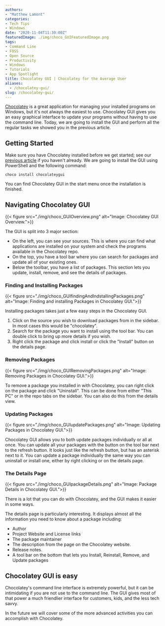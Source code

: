 ```yaml
---
authors: 
- "Matthew Lamont"
categories:
- Tech Tips
- Windows
date: "2020-11-04T11:30:00Z"
featuredImage: ./img/choco_GUIFeaturedImage.png
tags:
- Command Line
- FOSS
- Open Source
- Productivity
- Windows
- Tutorials
- App Spotlight
title: Chocolatey GUI | Chocolatey for the Average User
aliases:
  - /chocolatey-gui/
slug: /chocolatey-gui/
---
```


[Chocolatey](https://chocolatey.org) is a great application for managing your installed programs on Windows, but it's not always the easiest to use. Chocolatey GUI gives you an easy graphical interface to update your programs without having to use the command line. Today, we are going to install the GUI and perform all the regular tasks we showed you in the previous article.

## Getting Started

Make sure you have Chocolatey installed before we get started; see our [previous article](https://www.blog.mattlamont.com/chocolatey-package-manager-for-windows/) if you haven't already. We are going to install the GUI using PowerShell and the following command:


```choco install chocolateygui```

You can find Chocolatey GUI in the start menu once the installation is finished.

## Navigating Chocolatey GUI

{{< figure src="./img/choco_GUIOverview.png" alt="Image: Chocolatey GUI Overview.">}}

The GUI is split into 3 major section:

*   On the left, you can see your sources. This is where you can find what applications are installed on your system and check the programs available in the Chocolatey repo.
*   On the top, you have a tool bar where you can search for packages and update all of your existing ones.
*   Below the toolbar, you have a list of packages. This section lets you update, install, remove, and see the details of packages.

### Finding and Installing Packages

{{< figure src="./img/choco_GUIfindingAndIndstallingPackages.png" alt="Image: Finding and installing Packages in Chocolatey GUI.">}}

Installing packages takes just a few easy steps in the Chocolatey GUI. 

1.  Click on the source you wish to download packages from in the sidebar. In most cases this would be "chocolatey".
2.  Search for the package you want to install using the tool bar. You can double click to bring up more details if you wish.
3.  Right click the package and click install or click the "Install" button on the details page.

### Removing Packages

{{< figure src="./img/choco_GUIRemovingPackages.png" alt="Image: Removing Packages in Chocolatey GUI.">}}

To remove a package you installed in with Chocolatey, you can right click on the package and click "Uninstall". This can be done from either "This PC" or in the repo tabs on the sidebar. You can also do this from the details view.

### Updating Packages

{{< figure src="./img/choco_GUIupdatePackages.png" alt="Image: Updating Packages in Chocolatey GUI.">}}

Chocolatey GUI allows you to both update packages individually or all at once. You can update all your packages with the button on the tool bar next to the refresh button. It looks just like the refresh button, but has an asterisk next to it. You can update a package individually the same way you can uninstall or install one, either by right clicking or on the details page.



### The Details Page

{{< figure src="./img/choco_GUIpackageDetails.png" alt="Image: Package Details in Chocolatey GUI.">}}

There is a lot that you can do with Chocolatey, and the GUI makes it easier in some ways.

The details page is particularly interesting. It displays almost all the information you need to know about a package including:

*   Author
*   Project Website and License links
*   The package maintainer
*   The description from the page on the Chocolatey website.
*   Release notes.
*   A tool bar on the bottom that lets you Install, Reinstall, Remove, and Update packages

## Chocolatey GUI is easy

Chocolatey's command line interface is extremely powerful, but it can be intimidating if you are not use to the command line. The GUI gives most of that power a much friendlier interface for customers, kids, and the less tech savvy.

In the future we will cover some of the more advanced activities you can accomplish with Chocolatey.
